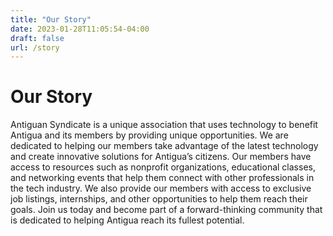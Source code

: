 ```yaml
---
title: "Our Story"
date: 2023-01-28T11:05:54-04:00
draft: false
url: /story
---
```


# Our Story
Antiguan Syndicate is a unique association that uses technology to benefit Antigua and its members by providing unique opportunities. We are dedicated to helping our members take advantage of the latest technology and create innovative solutions for Antigua’s citizens. Our members have access to resources such as nonprofit organizations, educational classes, and networking events that help them connect with other professionals in the tech industry. We also provide our members with access to exclusive job listings, internships, and other opportunities to help them reach their goals. Join us today and become part of a forward-thinking community that is dedicated to helping Antigua reach its fullest potential.